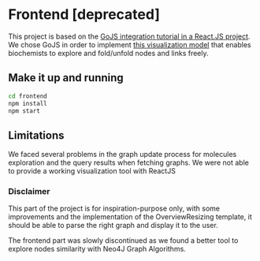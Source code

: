 # Frontend [deprecated]

This project is based on the [GoJS integration tutorial in a React.JS project](https://gojs.net/latest/intro/react.html). We chose GoJS in order to implement [this visualization model](https://gojs.net/latest/extensions/OverviewResizing.html) that enables biochemists to explore and fold/unfold nodes and links freely.

## Make it up and running
```bash
cd frontend
npm install
npm start
```
## Limitations
We faced several problems in the graph update process for molecules exploration and the query results when fetching graphs. We were not able to provide a working visualization tool with ReactJS

### Disclaimer
This part of the project is for inspiration-purpose only, with some improvements and the implementation of the OverviewResizing template, it should be able to parse the right graph and display it to the user.

The frontend part was slowly discontinued as we found a better tool to explore nodes similarity with Neo4J Graph Algorithms.
